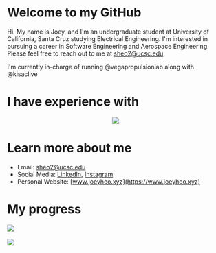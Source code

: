 <!---
joeyheo/joeyheo is a ✨ special ✨ repository because its `README.md` (this file) appears on your GitHub profile.
You can click the Preview link to take a look at your changes.
--->
# Welcome to my GitHub
Hi. My name is Joey, and I'm an undergraduate student at University of California, Santa Cruz studying Electrical Engineering. I'm interested in pursuing a career in Software Engineering and Aerospace Engineering. Please feel free to reach out to me at sheo2@ucsc.edu.

I'm currently in-charge of running @vegapropulsionlab along with @kisaclive

# I have experience with
<p align="center">
  <a href="https://skillicons.dev">
    <img src="https://skillicons.dev/icons?i=arduino,c,css,electron,express,react,firebase,github,java,js,nodejs,netlify,processing,ts,vscode" />
  </a>
</p>

# Learn more about me
- Email: sheo2@ucsc.edu
- Social Media: [LinkedIn](https://www.linkedin.com/in/sunghyun-joey-heo-b6b92a1b3/), [Instagram](https://www.instagram.com/joey.heo/)
- Personal Website: [www.joeyheo.xyz](https://www.joeyheo.xyz)

# My progress
<img src="https://github-readme-stats.vercel.app/api/top-langs/?username=joeyheo&layout=compact"><br><br>
<img src="https://github-readme-stats.vercel.app/api?username=joeyheo&show_icons=true">
